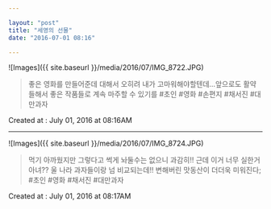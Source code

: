 ```yaml
---

layout: "post"  
title: "세영의 선물"  
date: "2016-07-01 08:16"

---
```


![Images]({{ site.baseurl }}/media/2016/07/IMG_8722.JPG)

> 좋은 영화를 만들어준데 대해서 오히려 내가 고마워해야할텐데...앞으로도 활약들해서 좋은 작품들로 계속 마주할 수 있기를 #초인 #영화 #손편지 #채서진 #대만과자

Created at : July 01, 2016 at 08:16AM

---

![Images]({{ site.baseurl }}/media/2016/07/IMG_8724.JPG)

> 먹기 아까웠지만 그렇다고 썩게 놔둘수는 없으니 과감히!! 근데 이거 너무 실한거 아녀?? 울 나라 과자들이랑 넘 비교되는데!! 변해버린 맛동산이 더더욱 미워진다; #초인 #영화 #채서진 #대만과자

Created at : July 01, 2016 at 08:17AM

